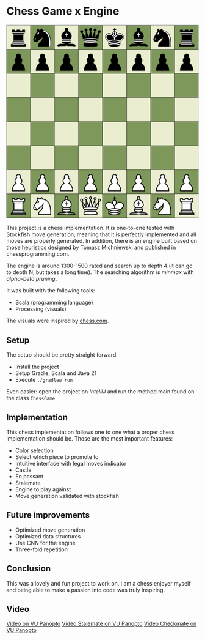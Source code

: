 # Chess Game x Engine

![visual.png](images/visual.png)

This project is a chess implementation. It is one-to-one tested with Stockfish move generation, meaning that it is
perfectly implemented and all moves are properly generated.
In addition, there is an engine built based on those [heuristics](https://www.chessprogramming.org/Simplified_Evaluation_Function)
designed by Tomasz Michniewski and published in chessprogramming.com.

The engine is around 1300-1500 rated and search up to depth 4 (it can go to depth N, but takes a long time). The searching algorithm
is *minmax* with *alpha-beta pruning*.

It was built with the following tools:
- Scala (programming language)
- Processing (visuals)

The visuals were inspired by [chess.com](https://www.chess.com).

## Setup

The setup should be pretty straight forward.

- Install the project
- Setup Gradle, Scala and Java 21
- Execute `./gradlew run`

Even easier: open the project on *IntelliJ* and run the method main found on the class `ChessGame`

## Implementation

This chess implementation follows one to one what a proper chess implementation should be.
Those are the most important features:

- Color selection
- Select which piece to promote to
- Intuitive interface with legal moves indicator
- Castle
- En passant
- Stalemate
- Engine to play against
- Move generation validated with stockfish

## Future improvements

- Optimized move generation
- Optimized data structures
- Use CNN for the engine
- Three-fold repetition

## Conclusion

This was a lovely and fun project to work on. I am a chess enjoyer myself and being able to make a passion into code was
truly inspiring.

## Video
[Video on VU Panopto](https://vu.cloud.panopto.eu/Panopto/Pages/Viewer.aspx?id=a8ed02e2-8b02-46d3-8214-b30301273ace)
[Video Stalemate on VU Panopto](https://vu.cloud.panopto.eu/Panopto/Pages/Viewer.aspx?id=c1fa7562-6e73-48da-b20e-b30301290c75)
[Video Checkmate on VU Panopto](https://vu.cloud.panopto.eu/Panopto/Pages/Viewer.aspx?id=c271ca93-fcd1-40ec-948e-b30301296c15)

